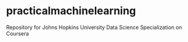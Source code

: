 # practicalmachinelearning
Repository for Johns Hopkins University Data Science Specialization on Coursera

